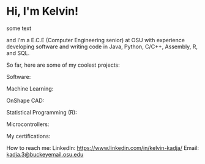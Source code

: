 <h1>Hi, I'm Kelvin! </h1>

some text

and I'm a E.C.E (Computer Engineering senior) at OSU with experience developing software and writing code in Java, Python, C/C++, Assembly, R, and SQL.

So far, here are some of my coolest projects:

Software:

Machine Learning:

OnShape CAD:

Statistical Programming (R):

Microcontrollers:

My certifications:

How to reach me:
LinkedIn: https://www.linkedin.com/in/kelvin-kadja/
Email: kadja.3@buckeyemail.osu.edu
